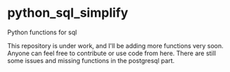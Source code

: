 # python_sql_simplify
Python functions for sql

This repository is under work, and I'll be adding more functions very soon.
Anyone can feel free to contribute or use code from here.
There are still some issues and missing functions in the postgresql part.
